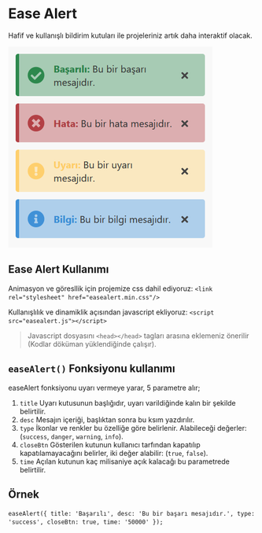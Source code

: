 # Ease Alert
Hafif ve kullanışlı bildirim kutuları ile projeleriniz artık daha interaktif olacak.

![Ease Alert Ekran Görüntüsü](ease-alert.png)

## Ease Alert Kullanımı
Animasyon ve göresllik için projemize css dahil ediyoruz: `<link rel="stylesheet" href="easealert.min.css"/>`

Kullanışlılık ve dinamiklik açısından javascript ekliyoruz: `<script src="easealert.js"></script>`

>Javascript dosyasını `<head></head>` tagları arasına eklemeniz önerilir (Kodlar döküman yüklendiğinde çalışır).

## `easeAlert()` Fonksiyonu kullanımı

easeAlert fonksiyonu uyarı vermeye yarar, 5 parametre alır;

1. `title` Uyarı kutusunun başlığıdır, uyarı varildiğinde kalın bir şekilde belirtilir.
2. `desc` Mesajın içeriği, başlıktan sonra bu ksım yazdırılır.
3. `type` İkonlar ve renkler bu özelliğe göre belirlenir. Alabileceği değerler: (`success`, `danger`, `warning`, `info`).
4. `closeBtn` Gösterilen kutunun kullanıcı tarfından kapatılıp kapatılamayacağını belirler, iki değer alabilir: (`true`, `false`).
5. `time` Açılan kutunun kaç milisaniye açık kalacağı bu parametrede belirtilir.

## Örnek
`
easeAlert({
	title: 'Başarılı',
	desc: 'Bu bir başarı mesajıdır.',
	type: 'success',
	closeBtn: true,
	time: '50000'
});
`
